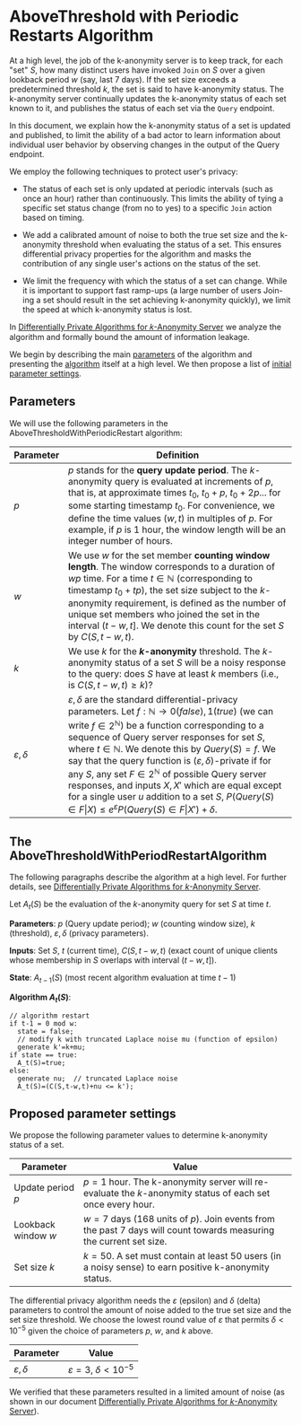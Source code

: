 # AboveThreshold with Periodic Restarts Algorithm

At a high level, the job of the k-anonymity server is to keep track, for each
"set" _S_, how many distinct users have invoked `Join` on _S_ over a given
lookback period _w_ (say, last 7 days). If the set size exceeds a predetermined
threshold _k_, the set is said to have k-anonymity status. The k-anonymity
server continually updates the k-anonymity status of each set known to it, and
publishes the status of each set via the `Query` endpoint.

In this document, we explain how the k-anonymity status of a set is updated and
published, to limit the ability of a bad actor to learn information about
individual user behavior by observing changes in the output of the Query
endpoint.

We employ the following techniques to protect user's privacy:


* The status of each set is only updated at periodic intervals (such as once an
hour) rather than continuously. This limits the ability of tying a specific set
status change (from no to yes) to a specific `Join` action based on timing.

* We add a calibrated amount of noise to both the true set size and the
k-anonymity threshold when evaluating the status of a set. This ensures
differential privacy properties for the algorithm and masks the contribution
of any single user's actions on the status of the set.

* We limit the frequency with which the status of a set can change. While it is
important to support fast ramp-ups (a large number of users Join-ing a set
should result in the set achieving k-anonymity quickly), we limit the speed at
which k-anonymity status is lost.


In [Differentially Private Algorithms for 𝑘-Anonymity Server][1] we analyze the
algorithm and formally bound the amount of information leakage.

We begin by describing the main [parameters](#parameters) of the algorithm and
presenting the [algorithm](#algorithm) itself at a high level. We then propose a list
of [initial parameter settings](#proposed-parameter-settings).

## Parameters

We will use the following parameters in the AboveThresholdWithPeriodicRestart
algorithm:

| Parameter   | Definition |
|-----------  |------------|
|$p$          | $p$ stands for the **query update period**. The $k$-anonymity query is evaluated at increments of $p$, that is, at approximate times $t_0$, $t_0+p$, $t_0+2p$... for some starting timestamp $t_0$. For convenience, we define the time values $(w, t)$ in multiples of $p$. For example, if $p$ is 1 hour, the window length will be an integer number of hours. |
|$w$          | We use $w$ for the set member **counting window length**. The window corresponds to a duration of $wp$ time. For a time $t\in \mathbb{N}$ (corresponding to timestamp $t_0+tp$), the set size subject to the $k$-anonymity requirement, is defined as the number of unique set members who joined the set in the interval $(t-w,t]$. We denote this count for the set $S$ by $C(S,t-w,t)$. |
|$k$          | We use $k$ for the **$k$-anonymity** threshold. The $k$-anonymity status of a set $S$ will be a noisy response to the query: does $S$ have at least $k$ members (i.e., is $C(S,t-w,t)\geq k)$? |
|$\varepsilon, \delta$ | $\varepsilon, \delta$ are the standard differential-privacy parameters. Let $f:\mathbb{N} \rightarrow {0 (false),1 (true)}$ (we can write $f\in2^\mathbb{N}$) be a function corresponding to a sequence of Query server responses for set $S$, where $t\in \mathbb{N}$. We denote this by $Query(S)=f$. We say that the query function is $(\varepsilon, \delta)$-private if for any $S$, any set $F\in 2^\mathbb{N}$ of possible Query server responses, and inputs $X, X'$ which are equal except for a single user $u$ addition to a set $S$, $P(Query(S)\in F\vert X)\leq e^\varepsilon P(Query(S)\in F\vert X')+\delta$. |

## The AboveThresholdWithPeriodRestartAlgorithm

The following paragraphs describe the algorithm at a high level. For further details,
see [Differentially Private Algorithms for $k$-Anonymity Server][1].

Let $A_t(S)$ be the evaluation of the $k$-anonymity query for set $S$ at time $t$.


**Parameters**: $p$ (Query update period); $w$ (counting window size), $k$ (threshold),
$\varepsilon, \delta$ (privacy parameters).

**Inputs**: Set $S$, $t$ (current time), $C(S,t-w,t)$ (exact count of unique clients
whose membership in $S$ overlaps with interval $(t-w,t]$).

**State**: $A_{t-1}(S)$ (most recent algorithm evaluation at time $t-1$)

**Algorithm $A_t(S)$**:

```
// algorithm restart
if t-1 = 0 mod w:
  state = false;
  // modify k with truncated Laplace noise mu (function of epsilon)
  generate k'=k+mu;
if state == true:
  A_t(S)=true;
else:
  generate nu;  // truncated Laplace noise
  A_t(S)=(C(S,t-w,t)+nu <= k');
```

## Proposed parameter settings

We propose the following parameter values to determine k-anonymity status of
a set.


| Parameter          | Value     |
|--------------------|-----------|
|Update period $p$   | $p=1$ hour. The k-anonymity server will re-evaluate the _k_-anonymity status of each set once every hour. |
|Lookback window $w$ | $w=7$ days (168 units of $p$). Join events from the past 7 days will count towards measuring the current set size. |
|Set size $k$        | $k=50$. A set must contain at least 50 users (in a noisy sense) to earn positive k-anonymity status. |


The differential privacy algorithm needs the $\varepsilon$ (epsilon) and
$\delta$ (delta) parameters to control the amount of noise added to the true
set size and the set size threshold. We choose the lowest round value of
$\varepsilon$ that permits $\delta < 10^{-5}$ given the choice of parameters
$p$, $w$, and $k$ above.


| Parameter            | Value     |
|----------------------|-----------|
|$\varepsilon, \delta$ | $\varepsilon=3$,  $\delta<10^{-5}$ |


We verified that these parameters resulted in a limited amount of noise (as
shown in our document [Differentially Private Algorithms for $k$-Anonymity Server][1]).

[1]: DP_kanon_server.pdf
